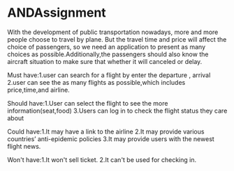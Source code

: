 # ANDAssignment
 

With the development of public transportation nowadays, more and more people choose to travel by plane. But the travel time and price will affect the choice of passengers, so we need an application to present as many choices as possible.Additionally,the passengers should also know the aircraft situation to make sure that whether it will canceled or delay.



Must have:1.user can search for a flight by enter the departure , arrival 
          2.user can see the as many flights as possible,which includes price,time,and airline.
          
          
Should have:1.User can select the flight to see the more information(seat,food)
            3.Users can log in to check the flight status they care about
         

Could have:1.It may have a link to the airline
           2.It may provide various countries’ anti-epidemic policies
           3.It may provide users with the newest flight news.

Won't have:1.It won't sell ticket.
           2.It can't be used for checking in.
